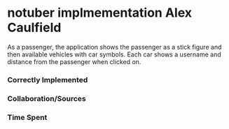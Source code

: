 # notuber implmementation Alex Caulfield

As a passenger, the application shows the passenger as a stick figure and then available vehicles with car symbols. Each car shows a username and distance from the passenger when clicked on.

### Correctly Implemented

### Collaboration/Sources

### Time Spent
